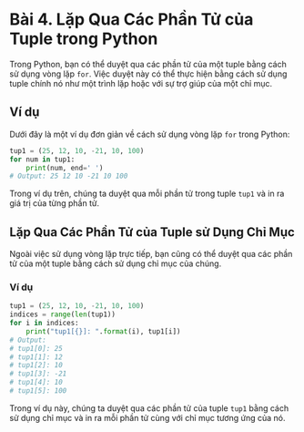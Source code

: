 # Bài 4. Lặp Qua Các Phần Tử của Tuple trong Python

Trong Python, bạn có thể duyệt qua các phần tử của một tuple bằng cách sử dụng vòng lặp `for`. Việc duyệt này có thể thực hiện bằng cách sử dụng tuple chính nó như một trình lặp hoặc với sự trợ giúp của một chỉ mục.

## Ví dụ

Dưới đây là một ví dụ đơn giản về cách sử dụng vòng lặp `for` trong Python:

```python
tup1 = (25, 12, 10, -21, 10, 100)
for num in tup1:
    print(num, end=' ')
# Output: 25 12 10 -21 10 100
```

Trong ví dụ trên, chúng ta duyệt qua mỗi phần tử trong tuple `tup1` và in ra giá trị của từng phần tử.

## Lặp Qua Các Phần Tử của Tuple sử Dụng Chỉ Mục

Ngoài việc sử dụng vòng lặp trực tiếp, bạn cũng có thể duyệt qua các phần tử của một tuple bằng cách sử dụng chỉ mục của chúng.

### Ví dụ

```python
tup1 = (25, 12, 10, -21, 10, 100)
indices = range(len(tup1))
for i in indices:
    print("tup1[{}]: ".format(i), tup1[i])
# Output:
# tup1[0]: 25
# tup1[1]: 12
# tup1[2]: 10
# tup1[3]: -21
# tup1[4]: 10
# tup1[5]: 100
```

Trong ví dụ này, chúng ta duyệt qua các phần tử của tuple `tup1` bằng cách sử dụng chỉ mục và in ra mỗi phần tử cùng với chỉ mục tương ứng của nó.